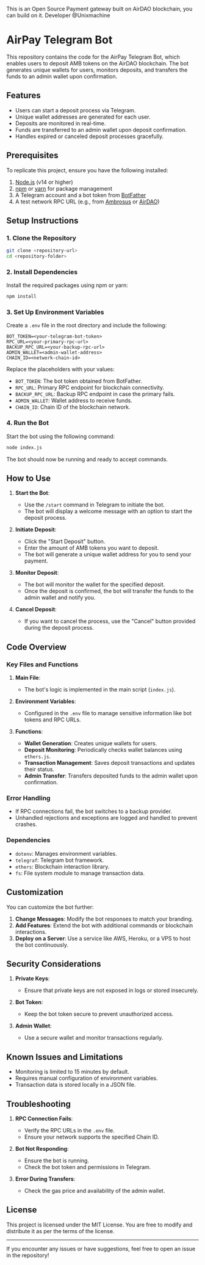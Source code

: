 This is an Open Source Payment gateway built on AirDAO blockchain, you can build on it. Developer @Unixmachine

# AirPay Telegram Bot

This repository contains the code for the AirPay Telegram Bot, which enables users to deposit AMB tokens on the AirDAO blockchain. The bot generates unique wallets for users, monitors deposits, and transfers the funds to an admin wallet upon confirmation.

## Features

- Users can start a deposit process via Telegram.
- Unique wallet addresses are generated for each user.
- Deposits are monitored in real-time.
- Funds are transferred to an admin wallet upon deposit confirmation.
- Handles expired or canceled deposit processes gracefully.

## Prerequisites

To replicate this project, ensure you have the following installed:

1. [Node.js](https://nodejs.org/) (v14 or higher)
2. [npm](https://www.npmjs.com/) or [yarn](https://yarnpkg.com/) for package management
3. A Telegram account and a bot token from [BotFather](https://core.telegram.org/bots#botfather)
4. A test network RPC URL (e.g., from [Ambrosus](https://ambrosus.io/) or [AirDAO](https://airdao.io/))

## Setup Instructions

### 1. Clone the Repository

```bash
git clone <repository-url>
cd <repository-folder>
```

### 2. Install Dependencies

Install the required packages using npm or yarn:

```bash
npm install
```

### 3. Set Up Environment Variables

Create a `.env` file in the root directory and include the following:

```plaintext
BOT_TOKEN=<your-telegram-bot-token>
RPC_URL=<your-primary-rpc-url>
BACKUP_RPC_URL=<your-backup-rpc-url>
ADMIN_WALLET=<admin-wallet-address>
CHAIN_ID=<network-chain-id>
```

Replace the placeholders with your values:

- `BOT_TOKEN`: The bot token obtained from BotFather.
- `RPC_URL`: Primary RPC endpoint for blockchain connectivity.
- `BACKUP_RPC_URL`: Backup RPC endpoint in case the primary fails.
- `ADMIN_WALLET`: Wallet address to receive funds.
- `CHAIN_ID`: Chain ID of the blockchain network.

### 4. Run the Bot

Start the bot using the following command:

```bash
node index.js
```

The bot should now be running and ready to accept commands.

## How to Use

1. **Start the Bot**:
   - Use the `/start` command in Telegram to initiate the bot.
   - The bot will display a welcome message with an option to start the deposit process.

2. **Initiate Deposit**:
   - Click the "Start Deposit" button.
   - Enter the amount of AMB tokens you want to deposit.
   - The bot will generate a unique wallet address for you to send your payment.

3. **Monitor Deposit**:
   - The bot will monitor the wallet for the specified deposit.
   - Once the deposit is confirmed, the bot will transfer the funds to the admin wallet and notify you.

4. **Cancel Deposit**:
   - If you want to cancel the process, use the "Cancel" button provided during the deposit process.

## Code Overview

### Key Files and Functions

1. **Main File**:
   - The bot's logic is implemented in the main script (`index.js`).

2. **Environment Variables**:
   - Configured in the `.env` file to manage sensitive information like bot tokens and RPC URLs.

3. **Functions**:
   - **Wallet Generation**: Creates unique wallets for users.
   - **Deposit Monitoring**: Periodically checks wallet balances using `ethers.js`.
   - **Transaction Management**: Saves deposit transactions and updates their status.
   - **Admin Transfer**: Transfers deposited funds to the admin wallet upon confirmation.

### Error Handling

- If RPC connections fail, the bot switches to a backup provider.
- Unhandled rejections and exceptions are logged and handled to prevent crashes.

### Dependencies

- `dotenv`: Manages environment variables.
- `telegraf`: Telegram bot framework.
- `ethers`: Blockchain interaction library.
- `fs`: File system module to manage transaction data.

## Customization

You can customize the bot further:

1. **Change Messages**: Modify the bot responses to match your branding.
2. **Add Features**: Extend the bot with additional commands or blockchain interactions.
3. **Deploy on a Server**: Use a service like AWS, Heroku, or a VPS to host the bot continuously.

## Security Considerations

1. **Private Keys**:
   - Ensure that private keys are not exposed in logs or stored insecurely.

2. **Bot Token**:
   - Keep the bot token secure to prevent unauthorized access.

3. **Admin Wallet**:
   - Use a secure wallet and monitor transactions regularly.

## Known Issues and Limitations

- Monitoring is limited to 15 minutes by default.
- Requires manual configuration of environment variables.
- Transaction data is stored locally in a JSON file.

## Troubleshooting

1. **RPC Connection Fails**:
   - Verify the RPC URLs in the `.env` file.
   - Ensure your network supports the specified Chain ID.

2. **Bot Not Responding**:
   - Ensure the bot is running.
   - Check the bot token and permissions in Telegram.

3. **Error During Transfers**:
   - Check the gas price and availability of the admin wallet.

## License

This project is licensed under the MIT License. You are free to modify and distribute it as per the terms of the license.

---

If you encounter any issues or have suggestions, feel free to open an issue in the repository!

